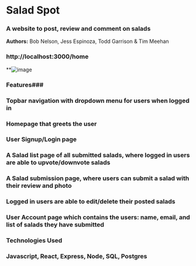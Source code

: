 # Salad Spot
### A website to post, review and comment on salads
**Authors:** Bob Nelson, Jess Espinoza, Todd Garrison & Tim Meehan
### http://localhost:3000/home
**![image](https://salad-theory.s3.amazonaws.com/Screenshot+2023-05-12+at+10.05.06+AM.png)
### Features###
### Topbar navigation with dropdown menu for users when logged in
### Homepage that greets the user
### User Signup/Login page
### A Salad list page of all submitted salads, where logged in users are able to upvote/downvote salads
### A Salad submission page, where users can submit a salad with their review and photo
### Logged in users are able to edit/delete their posted salads
### User Account page which contains the users: name, email, and list of salads they have submitted 
### Technologies Used ###
### Javascript, React, Express, Node, SQL, Postgres